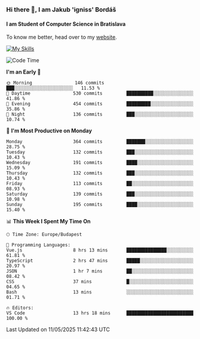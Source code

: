 ### Hi there 👋, I am Jakub 'igniss' Bordáš

#### I am Student of Computer Science in Bratislava
To know me better, head over to my [website](https://bordas.sk).

[![My Skills](https://skillicons.dev/icons?i=js,typescript,html,css,figma,svelte,vue,next,postgresql,nest,express,nodejs)](https://bordas.sk)


<!--START_SECTION:waka-->
![Code Time](http://img.shields.io/badge/Code%20Time-1%2C885%20hrs%2027%20mins-blue)

**I'm an Early 🐤** 

```text
🌞 Morning                146 commits         ███░░░░░░░░░░░░░░░░░░░░░░   11.53 % 
🌆 Daytime                530 commits         ██████████░░░░░░░░░░░░░░░   41.86 % 
🌃 Evening                454 commits         █████████░░░░░░░░░░░░░░░░   35.86 % 
🌙 Night                  136 commits         ███░░░░░░░░░░░░░░░░░░░░░░   10.74 % 
```
📅 **I'm Most Productive on Monday** 

```text
Monday                   364 commits         ███████░░░░░░░░░░░░░░░░░░   28.75 % 
Tuesday                  132 commits         ███░░░░░░░░░░░░░░░░░░░░░░   10.43 % 
Wednesday                191 commits         ████░░░░░░░░░░░░░░░░░░░░░   15.09 % 
Thursday                 132 commits         ███░░░░░░░░░░░░░░░░░░░░░░   10.43 % 
Friday                   113 commits         ██░░░░░░░░░░░░░░░░░░░░░░░   08.93 % 
Saturday                 139 commits         ███░░░░░░░░░░░░░░░░░░░░░░   10.98 % 
Sunday                   195 commits         ████░░░░░░░░░░░░░░░░░░░░░   15.40 % 
```


📊 **This Week I Spent My Time On** 

```text
🕑︎ Time Zone: Europe/Budapest

💬 Programming Languages: 
Vue.js                   8 hrs 13 mins       ███████████████░░░░░░░░░░   61.81 % 
TypeScript               2 hrs 47 mins       █████░░░░░░░░░░░░░░░░░░░░   20.97 % 
JSON                     1 hr 7 mins         ██░░░░░░░░░░░░░░░░░░░░░░░   08.42 % 
CSS                      37 mins             █░░░░░░░░░░░░░░░░░░░░░░░░   04.65 % 
Bash                     13 mins             ░░░░░░░░░░░░░░░░░░░░░░░░░   01.71 % 

🔥 Editors: 
VS Code                  13 hrs 18 mins      █████████████████████████   100.00 % 
```


 Last Updated on 11/05/2025 11:42:43 UTC
<!--END_SECTION:waka-->
